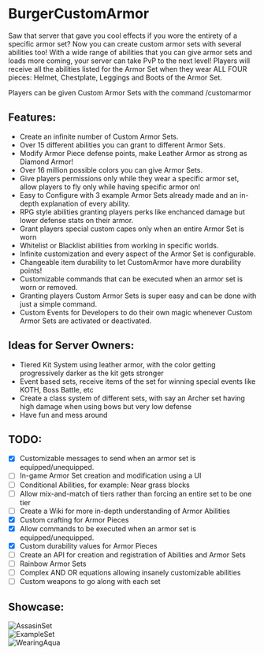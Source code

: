 # BurgerCustomArmor
Saw that server that gave you cool effects if you wore the entirety of a specific armor set? 
Now you can create custom armor sets with several abilities too! With a wide range of abilities that you can give armor sets
and loads more coming, your server can take PvP to the next level! Players will receive all the abilities listed for the Armor
Set when they wear ALL FOUR pieces: Helmet, Chestplate, Leggings and Boots of the Armor Set.  

Players can be given Custom Armor Sets with the command /customarmor
## Features:
* Create an infinite number of Custom Armor Sets.
* Over 15 different abilities you can grant to different Armor Sets.
* Modify Armor Piece defense points, make Leather Armor as strong as Diamond Armor!
* Over 16 million possible colors you can give Armor Sets.
* Give players permissions only while they wear a specific armor set, allow players to fly only while having specific armor on!
* Easy to Configure with 3 example Armor Sets already made and an in-depth explanation of every ability.
* RPG style abilities granting players perks like enchanced damage but lower defense stats on their armor.
* Grant players special custom capes only when an entire Armor Set is worn
* Whitelist or Blacklist abilities from working in specific worlds.
* Infinite customization and every aspect of the Armor Set is configurable.
* Changeable item durability to let CustomArmor have more durability points!
* Customizable commands that can be executed when an armor set is worn or removed.
* Granting players Custom Armor Sets is super easy and can be done with just a simple command.
* Custom Events for Developers to do their own magic whenever Custom Armor Sets are activated or deactivated.
## Ideas for Server Owners:
* Tiered Kit System using leather armor, with the color getting progressively darker as the kit gets stronger
* Event based sets, receive items of the set for winning special events like KOTH, Boss Battle, etc
* Create a class system of different sets, with say an Archer set having high damage when using bows but very low defense
* Have fun and mess around
## TODO:
- [x] Customizable messages to send when an armor set is equipped/unequipped.
- [ ] In-game Armor Set creation and modification using a UI
- [ ] Conditional Abilities, for example: Near grass blocks
- [ ] Allow mix-and-match of tiers rather than forcing an entire set to be one tier
- [ ] Create a Wiki for more in-depth understanding of Armor Abilities
- [x] Custom crafting for Armor Pieces
- [x] Allow commands to be executed when an armor set is equipped/unequipped.
- [x] Custom durability values for Armor Pieces
- [ ] Create an API for creation and registration of Abilities and Armor Sets
- [ ] Rainbow Armor Sets
- [ ] Complex AND OR equations allowing insanely customizable abilities
- [ ] Custom weapons to go along with each set
## Showcase:
![AssasinSet](/images/AssassinSet.png)\
![ExampleSet](/images/ExampleSet.png)\
![WearingAqua](/images/WearingAqua.png)